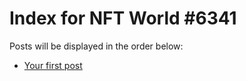 # Index for NFT World #6341
Posts will be displayed in the order below:

- [Your first post](./001-first.md)

